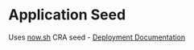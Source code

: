 


# Application Seed 
Uses [now.sh](https://zeit.co/) CRA seed - [Deployment Documentation](https://zeit.co/guides/deploying-react-with-now-cra)